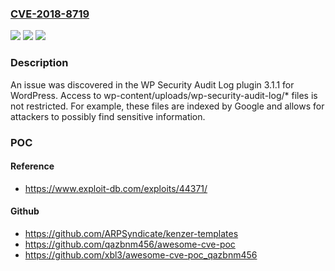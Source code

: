 ### [CVE-2018-8719](https://cve.mitre.org/cgi-bin/cvename.cgi?name=CVE-2018-8719)
![](https://img.shields.io/static/v1?label=Product&message=n%2Fa&color=blue)
![](https://img.shields.io/static/v1?label=Version&message=n%2Fa&color=blue)
![](https://img.shields.io/static/v1?label=Vulnerability&message=n%2Fa&color=brighgreen)

### Description

An issue was discovered in the WP Security Audit Log plugin 3.1.1 for WordPress. Access to wp-content/uploads/wp-security-audit-log/* files is not restricted. For example, these files are indexed by Google and allows for attackers to possibly find sensitive information.

### POC

#### Reference
- https://www.exploit-db.com/exploits/44371/

#### Github
- https://github.com/ARPSyndicate/kenzer-templates
- https://github.com/qazbnm456/awesome-cve-poc
- https://github.com/xbl3/awesome-cve-poc_qazbnm456

